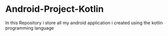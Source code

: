 # Android-Project-Kotlin
In this Repository i store all my android application i created using the kotlin programming language
